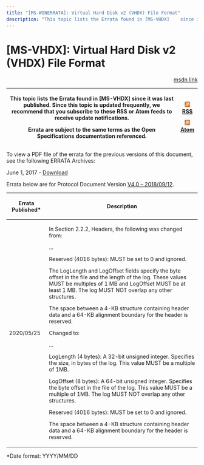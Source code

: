 ```yaml
---
title: "[MS-WINERRATA]: Virtual Hard Disk v2 (VHDX) File Format"
description: "This topic lists the Errata found in [MS-VHDX]    since it was last published. Since this topic is updated frequently, we    recommend that you"
---
```


# [MS-VHDX]: Virtual Hard Disk v2 (VHDX) File Format

<p align="right"><a href="https://msdn.microsoft.com/en-us/library/d5da972b-c182-4c44-91d0-e24cf22c6a40">msdn link</a></p>
<p> </p>

<table>
 <thead>
  <tr>
   <th>
   <p>This topic lists the Errata found in [MS-VHDX]
   since it was last published. Since this topic is updated frequently, we
   recommend that you subscribe to these RSS or Atom feeds to receive update
   notifications.</p>
   <p>Errata are subject to the same terms as the
   Open Specifications documentation referenced.</p>
   </th>
   <th>
   <p><img id="Picture 260" src="ms-winerrata_files/image001.png"><a href="http://blogs.msdn.com/b/protocol_content_errata/rss.aspx">RSS</a> </p>
   <p><img id="Picture 257" src="ms-winerrata_files/image001.png"><a href="http://blogs.msdn.com/b/protocol_content_errata/atom.aspx">Atom</a> </p>
   <p> </p>
   </th>
  </tr>
 </thead>
</table>

<p>To view a PDF file of the errata for the previous versions
of this document, see the following ERRATA Archives:</p>

<p>June 1, 2017 - <a href="https://winprotocoldoc.blob.core.windows.net/productionwindowsarchives/MS-WINERRATA/%5bMS-WINERRATA%5d-170601.pdf">Download</a></p>

<p>Errata below are for Protocol Document Version <a href="https://docs.microsoft.com/en-us/openspecs/windows_protocols/ms-vhdx/83e061f8-f6e2-4de1-91bd-5d518a43d477">V4.0
– 2018/09/12</a>.</p>

<table>
 <thead>
  <tr>
   <th>
   <p>Errata Published*</p>
   </th>
   <th>
   <p>Description</p>
   </th>
  </tr>
 </thead>
 <tr>
  <td>
  <p>2020/05/25</p>
  </td>
  <td>
  <p>In Section 2.2.2, Headers, the following was changed
  from:</p>
  <p> </p>
  <p>...</p>
  <p> </p>
  <p>Reserved (4016 bytes): MUST be set to 0 and ignored.</p>
  <p> </p>
  <p>The LogLength and LogOffset fields specify the byte
  offset in the file and the length of the log. These values MUST be multiples
  of 1 MB and LogOffset MUST be at least 1 MB. The log MUST NOT overlap any
  other structures.</p>
  <p> </p>
  <p>The space between a 4-KB structure containing header
  data and a 64-KB alignment boundary for the header is reserved.</p>
  <p> </p>
  <p>Changed to:</p>
  <p> </p>
  <p>...</p>
  <p> </p>
  <p>LogLength (4 bytes): A 32-bit unsigned integer.
  Specifies the size, in bytes of the log. This value MUST be a multiple of
  1MB.</p>
  <p> </p>
  <p>LogOffset (8 bytes): A 64-bit unsigned integer.
  Specifies the byte offset in the file of the log. This value MUST be a multiple
  of 1MB. The log MUST NOT overlap any other structures.</p>
  <p> </p>
  <p>Reserved (4016 bytes): MUST be set to 0 and ignored.</p>
  <p> </p>
  <p>The space between a 4-KB structure containing header
  data and a 64-KB alignment boundary for the header is reserved.</p>
  </td>
 </tr>
</table>

<p>*Date format: YYYY/MM/DD</p>


                